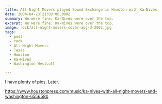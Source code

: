 ```yaml
---
title: All-Night Movers played Sound Exchange in Houston with Ka-Nives.
date: 2004-04-23T21:00:00.000Z
summary: We were fine. Ka-Nives were over the top.
excerpt: We were fine. Ka-Nives were over the top.
image: rock/all-night-movers-cover-aug-3-2002.jpg
tags:
  - post
  - rock
  - All-Night Movers
  - Texas
  - Houston
  - Ka-Nives
  - Washington Westcott

---
```


I have plenty of pics. Later.

https://www.houstonpress.com/music/ka-nives-with-all-night-movers-and-washington-6556580